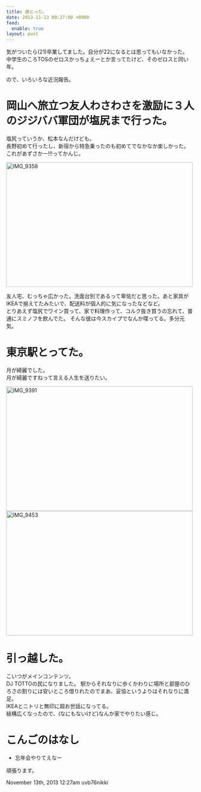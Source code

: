 ```yaml
---
title: 歳とった。
date: 2013-11-13 00:27:00 +0900
feed:
  enable: true
layout: post
---
```

<p>      気がついたら(21)卒業してました。自分が22になるとは思ってもいなかった。<br>      中学生のころTOSのゼロスかっちょえーとか言ってたけど、そのゼロスと同い年。    </p>    <p>ので、いろいろな近況報告。</p>    <h1>      岡山へ旅立つ友人わさわさを激励に３人のジジババ軍団が塩尻まで行った。    </h1>    <p>      塩尻っていうか、松本なんだけども。<br>      長野初めて行ったし、新宿から特急乗ったのも初めてでなかなか楽しかった。<br>      これがあずさかー!!!ってかんじ。    </p>    <p>      <a href="http://www.flickr.com/photos/56290428@N06/10344652826/" title="IMG_9358 by ikaruga iura, on Flickr" target="_blank"><img src="https://farm4.staticflickr.com/3701/10344652826_bf3a2d0183.jpg" width="500" height="333" alt="IMG_9358"></a>    </p>    <p>      友人宅、むっちゃ広かった。洗面台別であるって卑怯だと思った。あと家具がIKEAで揃えてたみたいで、配送料が個人的に気になったなどなど。<br>      とりあえず塩尻でワイン買って、家で料理作って、コルク抜き買うの忘れて、普通にスミノフを飲んでた。      そんな彼は今スカイプでなんか喋ってる。多分元気。    </p>    <h1>東京駅とってた。</h1>    <p>月が綺麗でした。<br>月が綺麗ですねって言える人生を送りたい。</p>    <p>      <a href="http://www.flickr.com/photos/56290428@N06/10345907513/" title="IMG_9391 by ikaruga iura, on Flickr" target="_blank"><img src="https://farm6.staticflickr.com/5480/10345907513_c725f39b4c.jpg" width="500" height="333" alt="IMG_9391"></a><br><a href="http://www.flickr.com/photos/56290428@N06/10345034444/" title="IMG_9453 by ikaruga iura, on Flickr" target="_blank"><img src="https://farm6.staticflickr.com/5524/10345034444_94b83a8651.jpg" width="500" height="333" alt="IMG_9453"></a>    </p>    <h1>引っ越した。</h1>    <p>      こいつがメインコンテンツ。<br>      DJ TOTTOの民になりました。      駅からそれなりに歩くかわりに場所と部屋のひろさの割りには安いところ借りれたのでまあ、妥協というよりはそれなりに満足。<br>      IKEAとニトリと無印に超お世話になってる。<br>      結構広くなったので、(なにもないけど)なんか家でやりたい感じ。    </p>    <h1>こんごのはなし</h1>    <ul>      <li>忘年会やりてえなー</li>    </ul>    <p>頑張ります。</p>    <div id="footer">      <span id="timestamp"> November 13th, 2013 12:27am </span>      <span class="tag">uvb76nikki</span>    </div>
